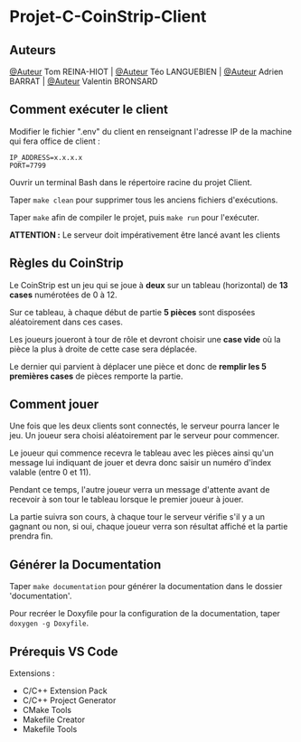 # Projet-C-CoinStrip-Client

## [](#auteur)Auteurs

[@Auteur](/author  "Pavel") Tom REINA-HIOT | [@Auteur](/author  "Pavel") Téo LANGUEBIEN | [@Auteur](/author  "Pavel") Adrien BARRAT | [@Auteur](/author  "Pavel") Valentin BRONSARD

## [](#comment-executer-client)Comment exécuter le client

Modifier le fichier ".env" du client en renseignant l'adresse IP de la machine qui fera office de client :
```
IP_ADDRESS=x.x.x.x
PORT=7799
```

Ouvrir un terminal Bash dans le répertoire racine du projet Client.

Taper `make clean` pour supprimer tous les anciens fichiers d'exécutions.

Taper `make` afin de compiler le projet, puis `make run` pour l'exécuter.

**ATTENTION :** Le serveur doit impérativement être lancé avant les clients

## [](#coinstrip-regles)Règles du CoinStrip

Le CoinStrip est un jeu qui se joue à **deux** sur un tableau (horizontal) de **13 cases** numérotées de 0 à 12.

Sur ce tableau, à chaque début de partie **5 pièces** sont disposées aléatoirement dans ces cases.

Les joueurs joueront à tour de rôle et devront choisir une **case vide** où la pièce la plus à droite de cette case sera déplacée.

Le dernier qui parvient à déplacer une pièce et donc de **remplir les 5 premières cases** de pièces remporte la partie.

## [](#comment-jouer)Comment jouer

Une fois que les deux clients sont connectés, le serveur pourra lancer le jeu. Un joueur sera choisi aléatoirement par le serveur pour commencer.

Le joueur qui commence recevra le tableau avec les pièces ainsi qu'un message lui indiquant de jouer et devra donc saisir un numéro d'index valable (entre 0 et 11).

Pendant ce temps, l'autre joueur verra un message d'attente avant de recevoir à son tour le tableau lorsque le premier joueur à jouer.

La partie suivra son cours, à chaque tour le serveur vérifie s'il y a un gagnant ou non, si oui, chaque joueur verra son résultat affiché et la partie prendra fin.

## [](#generer-documentation)Générer la Documentation

Taper `make documentation` pour générer la documentation dans le dossier 'documentation'.

Pour recréer le Doxyfile pour la configuration de la documentation, taper `doxygen -g Doxyfile`.

## [](#prerequis-vs-code)Prérequis VS Code

Extensions :
- C/C++ Extension Pack
- C/C++ Project Generator
- CMake Tools
- Makefile Creator
- Makefile Tools